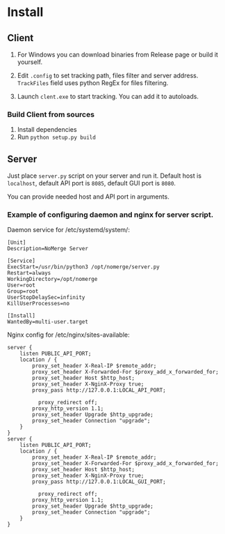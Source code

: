 
# Install

## Client

1. For Windows you can download binaries from Release page or build it yourself.

2. Edit `.config` to set tracking path, files filter and server address. `TrackFiles` field uses python RegEx for files filtering.

3. Launch `clent.exe` to start tracking. You can add it to autoloads.

### Build Client from sources

1. Install dependencies
2. Run `python setup.py build`

##  Server

Just place `server.py` script on your server and run it. Default host is  `localhost`, default API port is `8085`, default GUI port is `8080`.

You can provide needed host and API port in arguments.

### Example of configuring daemon and nginx for server script.

Daemon service for /etc/systemd/system/:
```
[Unit]
Description=NoMerge Server

[Service]
ExecStart=/usr/bin/python3 /opt/nomerge/server.py
Restart=always
WorkingDirectory=/opt/nomerge
User=root
Group=root
UserStopDelaySec=infinity
KillUserProcesses=no

[Install]
WantedBy=multi-user.target 

```

Nginx config for /etc/nginx/sites-available:
```
server {
    listen PUBLIC_API_PORT;
    location / {
        proxy_set_header X-Real-IP $remote_addr;
        proxy_set_header X-Forwarded-For $proxy_add_x_forwarded_for;
        proxy_set_header Host $http_host;
        proxy_set_header X-NginX-Proxy true;
        proxy_pass http://127.0.0.1:LOCAL_API_PORT;

	      proxy_redirect off;
        proxy_http_version 1.1;
        proxy_set_header Upgrade $http_upgrade;
        proxy_set_header Connection "upgrade";
    }
}
server {
    listen PUBLIC_API_PORT;
    location / {
        proxy_set_header X-Real-IP $remote_addr;
        proxy_set_header X-Forwarded-For $proxy_add_x_forwarded_for;
        proxy_set_header Host $http_host;
        proxy_set_header X-NginX-Proxy true;
        proxy_pass http://127.0.0.1:LOCAL_GUI_PORT;

	      proxy_redirect off;
        proxy_http_version 1.1;
        proxy_set_header Upgrade $http_upgrade;
        proxy_set_header Connection "upgrade";
    }
}
```
